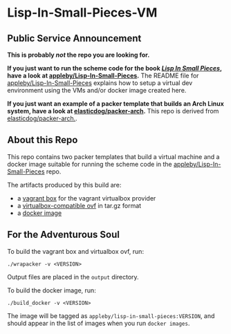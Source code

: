 # Lisp-In-Small-Pieces-VM

## Public Service Announcement

**This is probably _not_ the repo you are looking for.**

**If you just want to run the scheme code for the book [_Lisp In Small Pieces_][LiSP], have a look at [appleby/Lisp-In-Small-Pieces][appleby-LiSP].** The README file for [appleby/Lisp-In-Small-Pieces][appleby-LiSP] explains how to setup a virtual dev environment using the VMs and/or docker image created here.

**If you just want an example of a packer template that builds an Arch Linux system, have a look at [elasticdog/packer-arch][packer-arch].** This repo is derived from [elasticdog/packer-arch.][packer-arch].


## About this Repo

This repo contains two packer templates that build a virtual machine and a docker image suitable for running the scheme code in the [appleby/Lisp-In-Small-Pieces][appleby-LiSP] repo.

The artifacts produced by this build are:

- a [vagrant box][appleby-vagrant-box] for the vagrant virtualbox provider
- a [virtualbox-compatible ovf][releases] in tar.gz format
- a [docker image][appleby-dockerhub]


## For the Adventurous Soul

To build the vagrant box and virtualbox ovf, run:

``` shell
./wrapacker -v <VERSION>
```

Output files are placed in the `output` directory.

To build the docker image, run:

``` shell
./build_docker -v <VERSION>
```

The image will be tagged as `appleby/lisp-in-small-pieces:VERSION`, and should appear in the list of images when you run `docker images`.

[appleby-LiSP]: https://github.com/appleby/Lisp-In-Small-Pieces
[appleby-vagrant-box]: https://app.vagrantup.com/appleby/boxes/lisp-in-small-pieces-vm
[appleby-dockerhub]: https://hub.docker.com/r/appleby/lisp-in-small-pieces
[releases]: https://github.com/appleby/Lisp-In-Small-Pieces-VM/releases
[LiSP]: http://pagesperso-systeme.lip6.fr/Christian.Queinnec/WWW/LiSP.html
[packer-arch]: https://github.com/elasticdog/packer-arch
